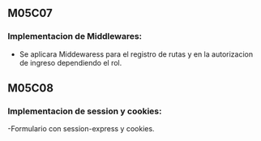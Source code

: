 ## **M05C07**

### **Implementacion de Middlewares:**

- Se aplicara Middewaress  para el registro de rutas y en la autorizacion de ingreso dependiendo el rol.


## **M05C08**

### **Implementacion de session y cookies:**
-Formulario con session-express y cookies.
